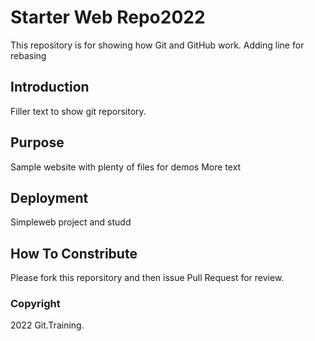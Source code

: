 # Starter Web Repo2022

This repository is for showing how Git and GitHub work. Adding line for rebasing
## Introduction
Filler text to show git reporsitory.

## Purpose

Sample website with plenty of files for demos
More text


## Deployment 

Simpleweb project and studd 

## How To Constribute

Please fork this reporsitory and then issue Pull Request for review.

### Copyright

2022 Git.Training.